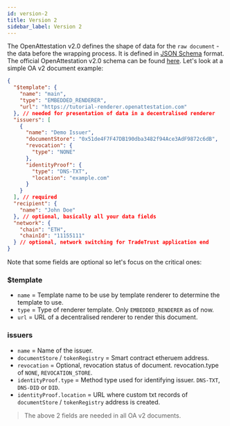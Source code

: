 ```yaml
---
id: version-2
title: Version 2
sidebar_label: Version 2
---
```


The OpenAttestation v2.0 defines the shape of data for the `raw document` - the data before the wrapping process. It is defined in [JSON Schema](https://json-schema.org/) format. The official OpenAttestation v2.0 schema can be found [here](https://schema.openattestation.com/2.0/schema.json). Let's look at a simple OA v2 document example:

```json
{
  "$template": {
    "name": "main",
    "type": "EMBEDDED_RENDERER",
    "url": "https://tutorial-renderer.openattestation.com"
  }, // needed for presentation of data in a decentralised renderer
  "issuers": [
    {
      "name": "Demo Issuer",
      "documentStore": "0x51de4F7F47DB190dba3482f94Ace3AdF9872c6dB",
      "revocation": {
        "type": "NONE"
      },
      "identityProof": {
        "type": "DNS-TXT",
        "location": "example.com"
      }
    }
  ], // required
  "recipient": {
    "name": "John Doe"
  }, // optional, basically all your data fields
  "network": {
    "chain": "ETH",
    "chainId": "11155111"
  } // optional, network switching for TradeTrust application end
}
```

Note that some fields are optional so let's focus on the critical ones:

### $template

- `name` = Template name to be use by template renderer to determine the template to use.
- `type` = Type of renderer template. Only `EMBEDDED_RENDERER` as of now.
- `url` = URL of a decentralised renderer to render this document.

### issuers

- `name` = Name of the issuer.
- `documentStore` / `tokenRegistry` = Smart contract etheruem address.
- `revocation` = Optional, revocation status of document. revocation.type of `NONE`, `REVOCATION_STORE`.
- `identityProof.type` = Method type used for identifying issuer. `DNS-TXT`, `DNS-DID` or `DID`.
- `identityProof.location` = URL where custom txt records of `documentStore` / `tokenRegistry` address is created.

> The above 2 fields are needed in all OA v2 documents.
